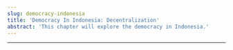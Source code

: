 ```yaml
---
slug: democracy-indonesia
title: 'Democracy In Indonesia: Decentralization'
abstract: 'This chapter will explore the democracy in Indonesia.'
---
```



---